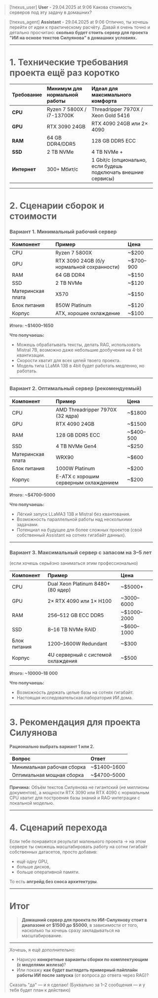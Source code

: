 >[!nexus_user] **User** - 29.04.2025 at 9:06
> Какова стоимость серверов под эту задачу в домашних?
<!-- UID: bbb212af-91bf-4242-9272-a6137cae8d1f -->




>[!nexus_agent] **Assistant** - 29.04.2025 at 9:06
> Отлично, ты хочешь перейти от идеи к практическому расчёту. 
> Давай я очень точно и детально просчитаю: **сколько будет стоить сервер для проекта "ИИ на основе текстов Силуянова" в домашних условиях.**
> 
> ---
> 
> # **1. Технические требования проекта ещё раз коротко**
> 
> | Требование | Минимум для нормальной работы | Идеал для максимального комфорта |
> |:---|:---|:---|
> | **CPU** | Ryzen 7 5800X / i7-13700K | Threadripper 7970X / Xeon Gold 5416 |
> | **GPU** | RTX 3090 24GB | RTX 4090 24GB или 2× 4090 |
> | **RAM** | 64 GB DDR4/DDR5 | 128 GB DDR5 ECC |
> | **SSD** | 2 TB NVMe | 4 TB NVMe +
> | **Интернет** | 300+ Мбит/с | 1 Gbit/с (опционально, если будешь подключать внешние сервисы) |
> 
> ---
> 
> # **2. Сценарии сборок и стоимости**
> 
> ### **Вариант 1. Минимальный рабочий сервер**
> 
> | Компонент | Пример | Цена |
> |:---|:---|:---|
> | CPU | Ryzen 7 5800X | ~$200 |
> | GPU | RTX 3090 24GB (б/у нормальной сохранности) | ~$700–900 |
> | RAM | 64 GB DDR4 | ~$150 |
> | SSD | 2 TB NVMe | ~$120 |
> | Материнская плата | X570 | ~$150 |
> | Блок питания | 850W Platinum | ~$120 |
> | Корпус | ATX, хорошее охлаждение | ~$100 |
> 
> **Итого: ~$1400–1650** 
> 
> **Что получаешь:** 
> - Можешь обрабатывать тексты, делать RAG, использовать Mistral 7B, возможно даже небольшие дообучения на 4-bit квантизации. 
> - Скорости хватит для всех целей твоего проекта. 
> - Модель типа LLaMA 13B в 4bit будет работать медленно, но работать.
> 
> ---
> 
> ### **Вариант 2. Оптимальный сервер (рекомендуемый)**
> 
> | Компонент | Пример | Цена |
> |:---|:---|:---|
> | CPU | AMD Threadripper 7970X (32 ядра) | ~$1800 |
> | GPU | RTX 4090 24GB | ~$1500 |
> | RAM | 128 GB DDR5 ECC | ~$400–500 |
> | SSD | 4 TB NVMe Gen4 | ~$250 |
> | Материнская плата | WRX90 | ~$600 |
> | Блок питания | 1000W Platinum | ~$200 |
> | Корпус | E-ATX с хорошим серверным охлаждением | ~$200 |
> 
> **Итого: ~$4700–5000**
> 
> **Что получаешь:** 
> - Лёгкий запуск LLaMA3 13B и Mistral без квантования.
> - Возможность параллельной работы над несколькими задачами.
> - Потенциал на будущее для более сложных проектов (свой собственный Assistant на сотнях гигабайт данных).
> 
> ---
> 
> ### **Вариант 3. Максимальный сервер с запасом на 3–5 лет**
> 
> (если хочешь серьёзно заниматься этим профессионально)
> 
> | Компонент | Пример | Цена |
> |:---|:---|:---|
> | CPU | Dual Xeon Platinum 8480+ (80 ядер) | ~$5000+ |
> | GPU | 2× RTX 4090 или 1× H100 | ~$3000–$6000 |
> | RAM | 256–512 GB ECC DDR5 | ~$1000–2000 |
> | SSD | 8–16 TB NVMe RAID | ~$600–1000 |
> | Блок питания | 1200–1600W Redundant | ~$300 |
> | Корпус | 4U серверный с системой охлаждения | ~$500 |
> 
> **Итого: ~$10 000–$18 000**
> 
> **Что получаешь:** 
> - Возможность держать целые базы на сотнях гигабайт.
> - Настоящая исследовательская лаборатория ИИ дома.
> 
> ---
> 
> # **3. Рекомендация для проекта Силуянова**
> 
> **Рационально выбрать вариант 1 или 2.**
> 
> | Вопрос | Ответ |
> |:---|:---|
> | Минимальная рабочая сборка | ~$1400–1600 |
> | Оптимальная мощная сборка | ~$4700–5000 |
> 
> **Причина:** 
> Объём текстов Силуянова не гигантский (не миллионы документов), 
> а мощности RTX 3090 или RTX 4090 с нормальным CPU хватит для построения базы знаний и RAG-интеграции с локальной моделью.
> 
> ---
> 
> # **4. Сценарий перехода**
> 
> Если тебе понравится результат маленького проекта → 
> на этом сервере ты сможешь масштабировать работу на сотни гигабайт собственных датасетов, просто добавив:
> - ещё одну GPU,
> - больше дисков,
> - больше оперативной памяти.
> 
> То есть **апгрейд без сноса архитектуры**.
> 
> ---
> 
> # **Итог**
> 
> > **Домашний сервер для проекта по ИИ-Силуянову стоит в диапазоне от $1500 до $5000**, в зависимости от того, насколько ты хочешь сразу закладываться на масштабирование.
> 
> ---
> 
> Хочешь, я ещё дополнительно:
> - Нарисую **конкретные варианты сборки по комплектующим (с моделями железа)**?
> - Или покажу **как будет выглядеть примерный пайплайн работы ИИ после запуска** (от вопроса до ответа через RAG)?
> 
> Сказать "да" — и я сделаю! 
> (Буквально за 1–2 сообщения — и у тебя будет план к действию)
<!-- UID: 1dfef422-b515-4470-b72e-8c90a4456061 -->